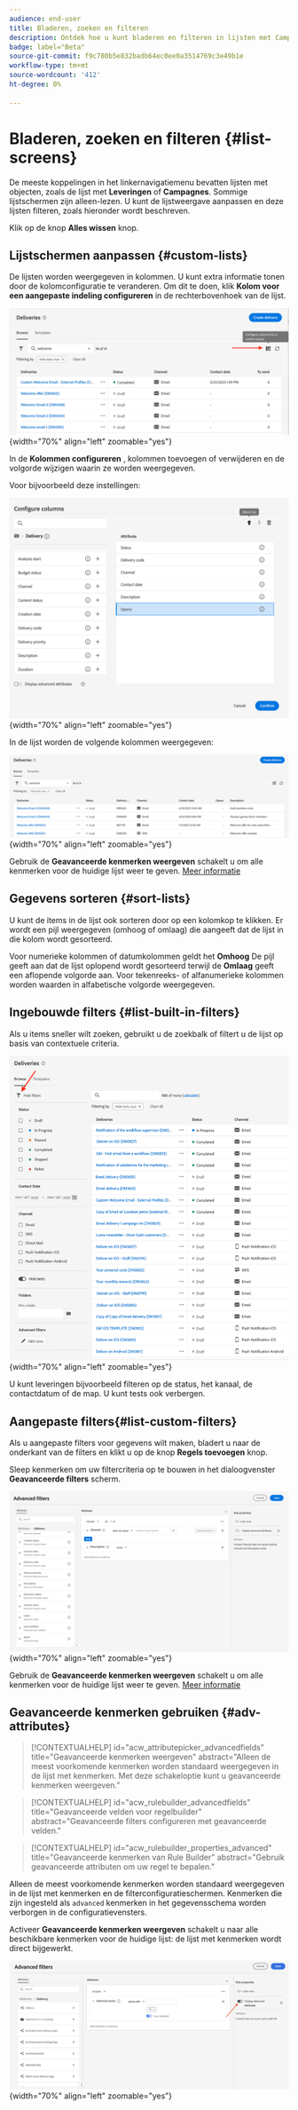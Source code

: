 ```yaml
---
audience: end-user
title: Bladeren, zoeken en filteren
description: Ontdek hoe u kunt bladeren en filteren in lijsten met Campagne Web v8
badge: label="Beta"
source-git-commit: f9c780b5e832badb64ec0ee0a3514769c3e49b1e
workflow-type: tm+mt
source-wordcount: '412'
ht-degree: 0%

---
```



# Bladeren, zoeken en filteren {#list-screens}

De meeste koppelingen in het linkernavigatiemenu bevatten lijsten met objecten, zoals de lijst met **Leveringen** of **Campagnes**. Sommige lijstschermen zijn alleen-lezen. U kunt de lijstweergave aanpassen en deze lijsten filteren, zoals hieronder wordt beschreven.

Klik op de knop **Alles wissen** knop.

## Lijstschermen aanpassen {#custom-lists}

De lijsten worden weergegeven in kolommen. U kunt extra informatie tonen door de kolomconfiguratie te veranderen. Om dit te doen, klik **Kolom voor een aangepaste indeling configureren** in de rechterbovenhoek van de lijst.

![](assets/config-columns.png){width="70%" align="left" zoomable="yes"}

In de **Kolommen configureren** , kolommen toevoegen of verwijderen en de volgorde wijzigen waarin ze worden weergegeven.

Voor bijvoorbeeld deze instellingen:

![](assets/columns.png){width="70%" align="left" zoomable="yes"}

In de lijst worden de volgende kolommen weergegeven:

![](assets/column-sample.png){width="70%" align="left" zoomable="yes"}

Gebruik de **Geavanceerde kenmerken weergeven** schakelt u om alle kenmerken voor de huidige lijst weer te geven. [Meer informatie](#adv-attributes)

## Gegevens sorteren {#sort-lists}

U kunt de items in de lijst ook sorteren door op een kolomkop te klikken. Er wordt een pijl weergegeven (omhoog of omlaag) die aangeeft dat de lijst in die kolom wordt gesorteerd.

Voor numerieke kolommen of datumkolommen geldt het **Omhoog** De pijl geeft aan dat de lijst oplopend wordt gesorteerd terwijl de **Omlaag** geeft een aflopende volgorde aan. Voor tekenreeks- of alfanumerieke kolommen worden waarden in alfabetische volgorde weergegeven.

## Ingebouwde filters {#list-built-in-filters}

Als u items sneller wilt zoeken, gebruikt u de zoekbalk of filtert u de lijst op basis van contextuele criteria.

![](assets/filter.png){width="70%" align="left" zoomable="yes"}

U kunt leveringen bijvoorbeeld filteren op de status, het kanaal, de contactdatum of de map. U kunt tests ook verbergen.

## Aangepaste filters{#list-custom-filters}

Als u aangepaste filters voor gegevens wilt maken, bladert u naar de onderkant van de filters en klikt u op de knop **Regels toevoegen** knop.

Sleep kenmerken om uw filtercriteria op te bouwen in het dialoogvenster **Geavanceerde filters** scherm.

![](assets/custom-filter.png){width="70%" align="left" zoomable="yes"}

Gebruik de **Geavanceerde kenmerken weergeven** schakelt u om alle kenmerken voor de huidige lijst weer te geven. [Meer informatie](#adv-attributes)

## Geavanceerde kenmerken gebruiken {#adv-attributes}

>[!CONTEXTUALHELP]
>id="acw_attributepicker_advancedfields"
>title="Geavanceerde kenmerken weergeven"
>abstract="Alleen de meest voorkomende kenmerken worden standaard weergegeven in de lijst met kenmerken. Met deze schakeloptie kunt u geavanceerde kenmerken weergeven."

>[!CONTEXTUALHELP]
>id="acw_rulebuilder_advancedfields"
>title="Geavanceerde velden voor regelbuilder"
>abstract="Geavanceerde filters configureren met geavanceerde velden."

>[!CONTEXTUALHELP]
>id="acw_rulebuilder_properties_advanced"
>title="Geavanceerde kenmerken van Rule Builder"
>abstract="Gebruik geavanceerde attributen om uw regel te bepalen."


Alleen de meest voorkomende kenmerken worden standaard weergegeven in de lijst met kenmerken en de filterconfiguratieschermen. Kenmerken die zijn ingesteld als `advanced` kenmerken in het gegevensschema worden verborgen in de configuratievensters.

Activeer **Geavanceerde kenmerken weergeven** schakelt u naar alle beschikbare kenmerken voor de huidige lijst: de lijst met kenmerken wordt direct bijgewerkt.


![](assets/adv-toggle.png){width="70%" align="left" zoomable="yes"}
